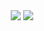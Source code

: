 <div align=center>
  <img src="https://github-readme-stats.vercel.app/api?username=VladOS-0&theme=midnight-purple&show_icons=true&border_color=600080&line-height=30&count_private=true&show=prs_merged_percentage&custom_title=My%Languages" />  
  <img src="https://github-readme-stats.vercel.app/api/top-langs/?username=VladOS-0&theme=midnight-purple&show_icons=true&border_color=600080&layout=donut&langs_count=8&exclude_repo=garbage,nvim-config,iced_gif,self-webpage,pages-test,wikigen_out&custom_title=My%20Activity"/>  
</div>
